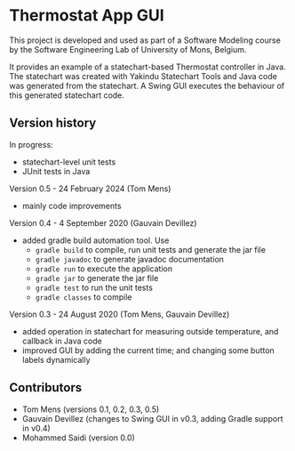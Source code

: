# Thermostat App GUI

This project is developed and used as part of a Software Modeling course
by the Software Engineering Lab of University of Mons, Belgium.

It provides an example of a statechart-based Thermostat controller in Java.
The statechart was created with Yakindu Statechart Tools
and Java code was generated from the statechart.
A Swing GUI executes the behaviour of this generated statechart code.

## Version history

In progress:
 - statechart-level unit tests
 - JUnit tests in Java

Version 0.5 - 24 February 2024 (Tom Mens)
 - mainly code improvements
   
Version 0.4 - 4 September 2020 (Gauvain Devillez)

- added gradle build automation tool. Use
  - `gradle build`        to compile, run unit tests and generate the jar file
  - `gradle javadoc`   to generate javadoc documentation
  - `gradle run`		 to execute the application
  - `gradle jar`		 to generate the jar file
  - `gradle test`		 to run the unit tests
  - `gradle classes`   to compile
	
Version 0.3 - 24 August 2020 (Tom Mens, Gauvain Devillez)

* added operation in statechart for measuring outside temperature, and callback in Java code
* improved GUI by adding the current time; and changing some button labels dynamically


## Contributors

- Tom Mens (versions 0.1, 0.2, 0.3, 0.5)
- Gauvain Devillez (changes to Swing GUI in v0.3, adding Gradle support in v0.4)
- Mohammed Saidi (version 0.0)

